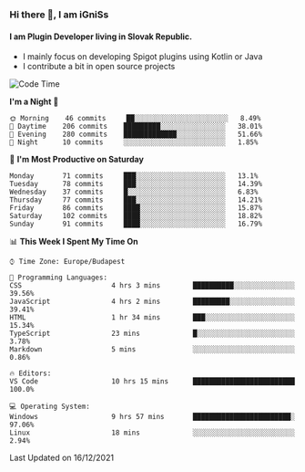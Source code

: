 ### Hi there 👋, I am iGniSs

#### I am Plugin Developer living in Slovak Republic.
- I mainly focus on developing Spigot plugins using Kotlin or Java
- I contribute a bit in open source projects

<!--START_SECTION:waka-->
![Code Time](http://img.shields.io/badge/Code%20Time-761%20hrs%2016%20mins-blue)

**I'm a Night 🦉** 

```text
🌞 Morning    46 commits     ██░░░░░░░░░░░░░░░░░░░░░░░   8.49% 
🌆 Daytime    206 commits    █████████░░░░░░░░░░░░░░░░   38.01% 
🌃 Evening    280 commits    █████████████░░░░░░░░░░░░   51.66% 
🌙 Night      10 commits     ░░░░░░░░░░░░░░░░░░░░░░░░░   1.85%

```
📅 **I'm Most Productive on Saturday** 

```text
Monday       71 commits     ███░░░░░░░░░░░░░░░░░░░░░░   13.1% 
Tuesday      78 commits     ███░░░░░░░░░░░░░░░░░░░░░░   14.39% 
Wednesday    37 commits     █░░░░░░░░░░░░░░░░░░░░░░░░   6.83% 
Thursday     77 commits     ███░░░░░░░░░░░░░░░░░░░░░░   14.21% 
Friday       86 commits     ████░░░░░░░░░░░░░░░░░░░░░   15.87% 
Saturday     102 commits    ████░░░░░░░░░░░░░░░░░░░░░   18.82% 
Sunday       91 commits     ████░░░░░░░░░░░░░░░░░░░░░   16.79%

```


📊 **This Week I Spent My Time On** 

```text
⌚︎ Time Zone: Europe/Budapest

💬 Programming Languages: 
CSS                      4 hrs 3 mins        ██████████░░░░░░░░░░░░░░░   39.56% 
JavaScript               4 hrs 2 mins        █████████░░░░░░░░░░░░░░░░   39.41% 
HTML                     1 hr 34 mins        ███░░░░░░░░░░░░░░░░░░░░░░   15.34% 
TypeScript               23 mins             █░░░░░░░░░░░░░░░░░░░░░░░░   3.78% 
Markdown                 5 mins              ░░░░░░░░░░░░░░░░░░░░░░░░░   0.86%

🔥 Editors: 
VS Code                  10 hrs 15 mins      █████████████████████████   100.0%

💻 Operating System: 
Windows                  9 hrs 57 mins       ████████████████████████░   97.06% 
Linux                    18 mins             ░░░░░░░░░░░░░░░░░░░░░░░░░   2.94%

```


 Last Updated on 16/12/2021
<!--END_SECTION:waka-->